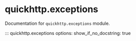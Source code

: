 # quickhttp.exceptions

Documentation for `quickhttp.exceptions` module.

::: quickhttp.exceptions
    options:
        show_if_no_docstring: true
